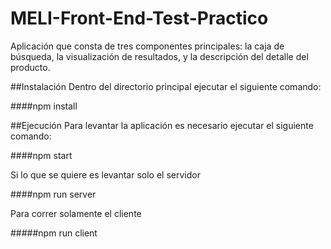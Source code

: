 # MELI-Front-End-Test-Practico
Aplicación que consta de tres componentes principales: la caja de búsqueda, la visualización de resultados, y la descripción del detalle del producto.

##Instalación
Dentro del directorio principal ejecutar el siguiente comando:

####npm install

##Ejecución
Para levantar la aplicación es necesario ejecutar el siguiente comando:

####npm start

Si lo que se quiere es levantar solo el servidor

####npm run server 

Para correr solamente el cliente

#####npm run client 
